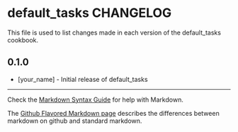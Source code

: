 default_tasks CHANGELOG
=======================

This file is used to list changes made in each version of the default_tasks cookbook.

0.1.0
-----
- [your_name] - Initial release of default_tasks

- - -
Check the [Markdown Syntax Guide](http://daringfireball.net/projects/markdown/syntax) for help with Markdown.

The [Github Flavored Markdown page](http://github.github.com/github-flavored-markdown/) describes the differences between markdown on github and standard markdown.
